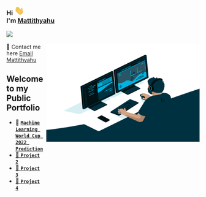 ### Hi <img src="Wave.gif" width="25px"> <br> I'm [Mattithyahu](https://mattithyahudata.github.io/devportfolio/#about)
![](https://visitor-badge.glitch.me/badge?page_id=MattithyahuData.MattithyahuData)

<img align="right" alt="GIF" src="Analyst.gif" width="400" height="256" /> 

💬 Contact me here   [Email Mattithyahu](mailto:mattithyahuowolabi@gmail.com)
 
## Welcome to my Public Portfolio

- 🔭 <code><a href="https://mattithyahudata.github.io/devportfolio/Project1.html" target="_blank" ><strong>Machine Learning World Cup 2022 Prediction</strong></code> 
- 🔭 <code><a href="https://mattithyahudata.github.io/devportfolio/Project1.html" target="_blank" ><strong>Project 2</strong></code>
- 🔭 <code><a href="https://mattithyahudata.github.io/devportfolio/Project1.html" target="_blank" ><strong>Project 3</strong></code>
- 🔭 <code><a href="https://mattithyahudata.github.io/devportfolio/Project1.html" target="_blank" ><strong>Project 4</strong></code>

